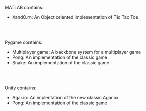 MATLAB contains:

- XandO.m: An Object oriented implementation of Tic Tac Toe 

<br/><br/>

Pygame contains:

- Multiplayer game: A backbone system for a multiplayer game
- Pong: An implementation of the classic game
- Snake: An implementation of the classic game 

<br/><br/>

Unity contains:

- Agar.io: An implentation of the new classic Agar.io
- Pong: An implementation of the classic game 
